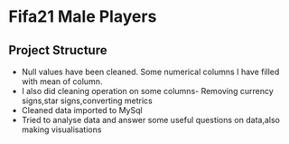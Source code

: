 # Fifa21 Male Players

## Project Structure

* Null values have been cleaned. Some numerical columns I have filled with mean of column.
* I also did cleaning operation on some columns- Removing currency signs,star signs,converting metrics
* Cleaned data imported to MySql
* Tried to analyse data and answer some useful questions on data,also making visualisations
